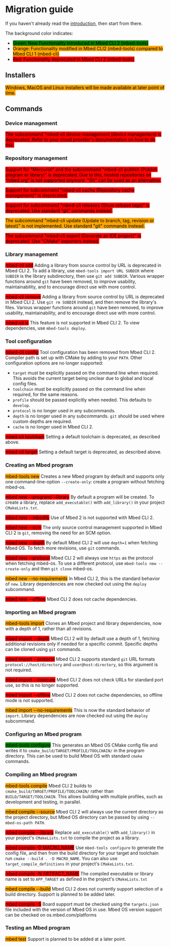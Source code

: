 # Migration guide

<style> 
#dep {background-color:red; color:black}
#mod {background-color:orange; color:black}
#new {background-color:green; color:black}
</style>

If you haven't already read the [introduction](./intro.md), then start from there.

The background color indicates:

* <span id=new>Green: New Functionality introduced in Mbed CLI 2 (mbed-tools)</span>
* <span id=mod>Orange: Functionality modified in Mbed CLI2 (mbed-tools) compared to Mbed CLI 1 (mbed-cli)</span>
* <span id=dep>Red: Functionality deprecated in Mbed CLI 2 (mbed-tools)</span>

## Installers
<span id=mod>Windows, MacOS and Linux installers will be made available at later point of time.</span></br>

## Commands

### Device management
<span id=dep>The subcommand "mbed-cli device-management (device management) is deprecated. Refer to your cloud provider's documentation on how to do this.</span></br>

### Repository management
<span id=dep>Support for "Mercurial" and the subcommand "mbed-cli publish (Publish program or library)" is deprecated. Due to this, hosted repositories on "mbed.org" is not supported anymore. "Git" can be used as an alternative.</span></br>

<span id=dep>Support for subcommand "mbed-cli cache (Repository cache management)" is deprecated.</span></br>

<span id=dep>Support for subcommand "mbed-cli releases (Show release tags)" is deprecated. Use standard "git" commands instead.</span></br>

<span id=mod>The subcommand "mbed-cli update (Update to branch, tag, revision or latest)" is not implemented. Use standard "git" commands instead.</span></br>

<span id=dep>The subcommand "mbed-cli export (Generate an IDE project)" is deprecated. Use "CMake" exporters instead.</span></br>

### Library management
<span id=dep>mbed-cli add</span>
Adding a library from source control by URL is deprecated in Mbed CLI 2. To add a library, use `mbed-tools import URL SUBDIR` where `SUBDIR` is the library subdirectory, then use `git add SUBDIR`. Various wrapper functions around `git` have been removed, to improve usability, maintainability, and to encourage direct use with more control.

<span id=dep>mbed-cli remove</span>
Adding a library from source control by URL is deprecated in Mbed CLI 2. Use `git rm SUBDIR` instead, and then remove the library's files. Various wrapper functions around `git` have been removed, to improve usability, maintainability, and to encourage direct use with more control.

<span id=dep>mbed-cli ls</span>
This feature is not supported in Mbed CLI 2. To view dependencies, use `mbed-tools deploy`.

### Tool configuration
<span id=dep>mbed-cli config</span>
Tool configuration has been removed from Mbed CLI 2. Compiler path is set up with CMake by adding to your `PATH`. Other configuration options are no longer supported:
- `target` must be explicitly passed on the command line when required. This avoids the current target being unclear due to global and local config files.
- `toolchain` must be explicitly passed on the command line when required, for the same reasons.
- `profile` should be passed explicitly when needed. This defaults to `develop`.
- `protocol` is no longer used in any subcommands.
- `depth` is no longer used in any subcommands. `git` should be used where custom depths are required.
- `cache` is no longer used in Mbed CLI 2.

<span id=dep>mbed-cli toolchain</span>
Setting a default toolchain is deprecated, as described above.

<span id=dep>mbed-cli target</span>
Setting a default target is deprecated, as described above.


### Creating an Mbed program
<span id=mod>mbed-tools new</span>
Creates a new Mbed program by default and supports only one command-line-option `--create-only`: create a program without fetching mbed-os.

<span id=dep>mbed new --program/--library</span>
By default a program will be created. To create a library, replace `add_executable()` with `add_library()` in your project `CMakeLists.txt`.

<span id=dep>mbed new --mbedlib</span>
Use of Mbed 2 is not supported with Mbed CLI 2.

<span id=dep>mbed new --scm</span>
The only source control management supported in Mbed CLI 2 is `git`, removing the need for an SCM option.

<span id=dep>mbed new --depth</span>
By default Mbed CLI 2 will use `depth=1` when fetching Mbed OS. To fetch more revisions, use `git` commands.

<span id=dep>mbed new --protocol</span>
Mbed CLI 2 will always use `https` as the protocol when fetching mbed-os. To use a different protocol, use `mbed-tools new --create-only` and then `git clone` mbed-os.

<span id=mod>mbed new --no-requirements</span>
In Mbed CLI 2, this is the standard behavior of `new`. Library dependencies are now checked out using the `deploy` subcommand.

<span id=dep>mbed new --offline</span>
Mbed CLI 2 does not cache dependencies.

### Importing an Mbed program

<span id=mod>mbed-tools import</span>
Clones an Mbed project and library dependencies, now with a depth of 1, rather than all revisions.

<span id=dep>mbed import --depth</span>
Mbed CLI 2 will by default use a depth of 1, fetching additional revisions only if needed for a specific commit. Specific depths can be cloned using `git` commands.

<span id=dep>mbed import --protocol</span>
Mbed CLI 2 supports standard `git` URL formats `protocol://host/directory` and `user@host:directory`, so this argument is not required.

<span id=dep>mbed import --insecure</span>
Mbed CLI 2 does not check URLs for standard port use, so this is no longer supported.

<span id=dep>mbed import --offline</span>
Mbed CLI 2 does not cache dependencies, so offline mode is not supported.

<span id=mod>mbed import --no-requirements</span>
This is now the standard behavior of `import`. Library dependencies are now checked out using the `deploy` subcommand.

### Configuring an Mbed program
<span id=new>mbed-tools configure</span>
This generates an Mbed OS CMake config file and writes it to `cmake_build/TARGET/PROFILE/TOOLCHAIN/` in the program directory. This can be used to build Mbed OS with standard `cmake` commands.

### Compiling an Mbed program

<span id=mod>mbed-tools compile</span>
Mbed CLI 2 builds to `cmake_build/TARGET/PROFILE/TOOLCHAIN/` rather than `BUILD/TARGET/TOOLCHAIN`. This allows building with multiple profiles, such as development and testing, in parallel.

<span id=mod>mbed compile --source</span>
Mbed CLI 2 will always use the current directory as the project directory, but Mbed OS directory can be passed by using `--mbed-os-path PATH`.

<span id=dep>mbed compile --library</span>
Replace `add_executable()` with `add_library()` in your project's `CMakeLists.txt` to compile the project as a library.

<span id=dep>mbed compile -D MACRO_NAME</span>
Use `mbed-tools configure` to generate the config file, and then from the build directory for your target and toolchain run `cmake --build . -D MACRO_NAME`. You can also use `target_compile_definitions` in your project's `CMakeLists.txt`.

<span id=dep>mbed compile -N ARTIFACT_NAME</span>
The compiled executable or library name is set to `APP_TARGET` as defined in the project's `CMakeLists.txt`

<span id=mod>mbed compile --build</span>
Mbed CLI 2 does not currently support selection of a build directory. Support is planned to be added later.

<span id=dep>mbed compile -S</span>
Board support must be checked using the `targets.json` file included with the version of Mbed OS in use. Mbed OS version support can be checked on os.mbed.com/platforms

### Testing an Mbed program
<span id=mod>mbed test</span>
Support is planned to be added at a later point.